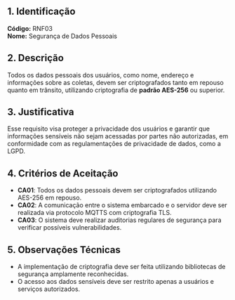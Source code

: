 ## 1. Identificação  
**Código:** RNF03  
**Nome:** Segurança de Dados Pessoais  

## 2. Descrição  
Todos os dados pessoais dos usuários, como nome, endereço e informações sobre as coletas, devem ser criptografados tanto em repouso quanto em trânsito, utilizando criptografia de **padrão AES-256** ou superior.  

## 3. Justificativa  
Esse requisito visa proteger a privacidade dos usuários e garantir que informações sensíveis não sejam acessadas por partes não autorizadas, em conformidade com as regulamentações de privacidade de dados, como a LGPD.  

## 4. Critérios de Aceitação  
- **CA01**: Todos os dados pessoais devem ser criptografados utilizando AES-256 em repouso.  
- **CA02**: A comunicação entre o sistema embarcado e o servidor deve ser realizada via protocolo MQTTS com criptografia TLS.  
- **CA03**: O sistema deve realizar auditorias regulares de segurança para verificar possíveis vulnerabilidades.

## 5. Observações Técnicas  
- A implementação de criptografia deve ser feita utilizando bibliotecas de segurança amplamente reconhecidas.  
- O acesso aos dados sensíveis deve ser restrito apenas a usuários e serviços autorizados.